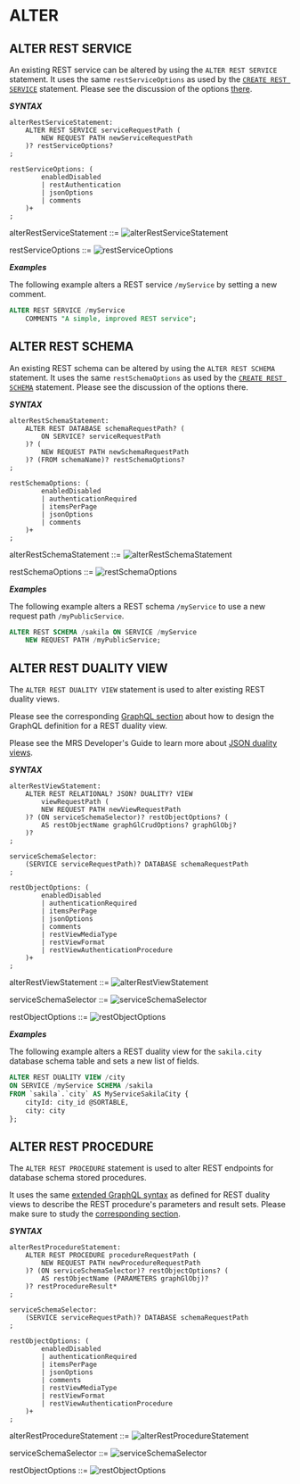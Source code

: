 <!-- Copyright (c) 2022, 2023, Oracle and/or its affiliates.

This program is free software; you can redistribute it and/or modify
it under the terms of the GNU General Public License, version 2.0,
as published by the Free Software Foundation.

This program is also distributed with certain software (including
but not limited to OpenSSL) that is licensed under separate terms, as
designated in a particular file or component or in included license
documentation.  The authors of MySQL hereby grant you an additional
permission to link the program and your derivative works with the
separately licensed software that they have included with MySQL.
This program is distributed in the hope that it will be useful,  but
WITHOUT ANY WARRANTY; without even the implied warranty of
MERCHANTABILITY or FITNESS FOR A PARTICULAR PURPOSE.  See
the GNU General Public License, version 2.0, for more details.

You should have received a copy of the GNU General Public License
along with this program; if not, write to the Free Software Foundation, Inc.,
51 Franklin St, Fifth Floor, Boston, MA 02110-1301 USA -->

# ALTER

## ALTER REST SERVICE

An existing REST service can be altered by using the `ALTER REST SERVICE` statement. It uses the same `restServiceOptions` as used by the [`CREATE REST SERVICE`](#create-rest-service) statement. Please see the discussion of the options [there](#create-rest-service).

**_SYNTAX_**

```antlr
alterRestServiceStatement:
    ALTER REST SERVICE serviceRequestPath (
        NEW REQUEST PATH newServiceRequestPath
    )? restServiceOptions?
;

restServiceOptions: (
        enabledDisabled
        | restAuthentication
        | jsonOptions
        | comments
    )+
;
```

alterRestServiceStatement ::=
![alterRestServiceStatement](../../images/ddl/alterRestServiceStatement.svg "alterRestServiceStatement")

restServiceOptions ::=
![restServiceOptions](../../images/ddl/restServiceOptions.svg "restServiceOptions")

**_Examples_**

The following example alters a REST service `/myService` by setting a new comment.

```sql
ALTER REST SERVICE /myService
    COMMENTS "A simple, improved REST service";
```

## ALTER REST SCHEMA

An existing REST schema can be altered by using the `ALTER REST SCHEMA` statement. It uses the same `restSchemaOptions` as used by the [`CREATE REST SCHEMA`](#create-rest-schema) statement. Please see the discussion of the options there.

**_SYNTAX_**

```antlr
alterRestSchemaStatement:
    ALTER REST DATABASE schemaRequestPath? (
        ON SERVICE? serviceRequestPath
    )? (
        NEW REQUEST PATH newSchemaRequestPath
    )? (FROM schemaName)? restSchemaOptions?
;

restSchemaOptions: (
        enabledDisabled
        | authenticationRequired
        | itemsPerPage
        | jsonOptions
        | comments
    )+
;
```

alterRestSchemaStatement ::=
![alterRestSchemaStatement](../../images/ddl/alterRestSchemaStatement.svg "alterRestSchemaStatement")

restSchemaOptions ::=
![restSchemaOptions](../../images/ddl/restSchemaOptions.svg "restSchemaOptions")

**_Examples_**

The following example alters a REST schema `/myService` to use a new request path `/myPublicService`.

```sql
ALTER REST SCHEMA /sakila ON SERVICE /myService
    NEW REQUEST PATH /myPublicService;
```

## ALTER REST DUALITY VIEW

The `ALTER REST DUALITY VIEW` statement is used to alter existing REST duality views.

Please see the corresponding [GraphQL section](#defining-the-graphql-definition-for-a-rest-duality-view) about how to design the GraphQL definition for a REST duality view.

Please see the MRS Developer's Guide to learn more about [JSON duality views](index.html#json-duality-views).

**_SYNTAX_**

```antlr
alterRestViewStatement:
    ALTER REST RELATIONAL? JSON? DUALITY? VIEW
        viewRequestPath (
        NEW REQUEST PATH newViewRequestPath
    )? (ON serviceSchemaSelector)? restObjectOptions? (
        AS restObjectName graphGlCrudOptions? graphGlObj?
    )?
;

serviceSchemaSelector:
    (SERVICE serviceRequestPath)? DATABASE schemaRequestPath
;

restObjectOptions: (
        enabledDisabled
        | authenticationRequired
        | itemsPerPage
        | jsonOptions
        | comments
        | restViewMediaType
        | restViewFormat
        | restViewAuthenticationProcedure
    )+
;
```

alterRestViewStatement ::=
![alterRestViewStatement](../../images/ddl/alterRestViewStatement.svg "alterRestViewStatement")

serviceSchemaSelector ::=
![serviceSchemaSelector](../../images/ddl/serviceSchemaSelector.svg "serviceSchemaSelector")

restObjectOptions ::=
![restObjectOptions](../../images/ddl/restObjectOptions.svg "restObjectOptions")

**_Examples_**

The following example alters a REST duality view for the `sakila.city` database schema table and sets a new list of fields.

```sql
ALTER REST DUALITY VIEW /city
ON SERVICE /myService SCHEMA /sakila
FROM `sakila`.`city` AS MyServiceSakilaCity {
    cityId: city_id @SORTABLE,
    city: city
};
```

## ALTER REST PROCEDURE

The `ALTER REST PROCEDURE` statement is used to alter REST endpoints for database schema stored procedures.

It uses the same [extended GraphQL syntax](#defining-the-graphql-definition-for-a-rest-duality-view) as defined for REST duality views to describe the REST procedure's parameters and result sets. Please make sure to study the [corresponding section](#defining-the-graphql-definition-for-a-rest-duality-view).

**_SYNTAX_**

```antlr
alterRestProcedureStatement:
    ALTER REST PROCEDURE procedureRequestPath (
        NEW REQUEST PATH newProcedureRequestPath
    )? (ON serviceSchemaSelector)? restObjectOptions? (
        AS restObjectName (PARAMETERS graphGlObj)?
    )? restProcedureResult*
;

serviceSchemaSelector:
    (SERVICE serviceRequestPath)? DATABASE schemaRequestPath
;

restObjectOptions: (
        enabledDisabled
        | authenticationRequired
        | itemsPerPage
        | jsonOptions
        | comments
        | restViewMediaType
        | restViewFormat
        | restViewAuthenticationProcedure
    )+
;
```

alterRestProcedureStatement ::=
![alterRestProcedureStatement](../../images/ddl/alterRestProcedureStatement.svg "alterRestProcedureStatement")

serviceSchemaSelector ::=
![serviceSchemaSelector](../../images/ddl/serviceSchemaSelector.svg "serviceSchemaSelector")

restObjectOptions ::=
![restObjectOptions](../../images/ddl/restObjectOptions.svg "restObjectOptions")

